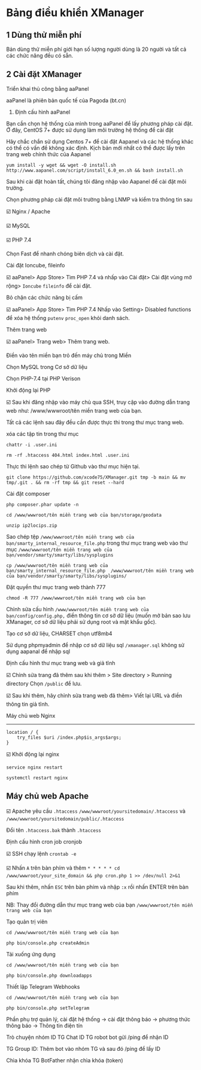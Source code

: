 # Bảng điều khiển XManager
## 1 Dùng thử miễn phí
Bản dùng thử miễn phí giới hạn số lượng người dùng là 20 người và tất cả các chức năng đều có sẵn.

## 2 Cài đặt XManager
Triển khai thủ công bằng aaPanel

aaPanel là phiên bản quốc tế của Pagoda (bt.cn)

1. Định cấu hình aaPanel
 
Bạn cần chọn hệ thống của mình trong aaPanel để lấy phương pháp cài đặt. Ở đây, CentOS 7+ được sử dụng làm môi trường hệ thống để cài đặt

Hãy chắc chắn sử dụng Centos 7+ để cài đặt Aapanel và các hệ thống khác có thể có vấn đề không xác định.
Kịch bản mới nhất có thể được lấy trên trang web chính thức của Aapanel

```
yum install -y wget && wget -O install.sh http://www.aapanel.com/script/install_6.0_en.sh && bash install.sh
```

Sau khi cài đặt hoàn tất, chúng tôi đăng nhập vào Aapanel để cài đặt môi trường.

Chọn phương pháp cài đặt môi trường bằng LNMP và kiểm tra thông tin sau

☑️ Nginx / Apache

☑️ MySQL

☑️ PHP 7.4

Chọn Fast để nhanh chóng biên dịch và cài đặt.

Cài đặt Ioncube, fileinfo

☑️ aaPanel> App Store> Tìm PHP 7.4 và nhấp vào Cài đặt> Cài đặt vùng mở rộng> `Ioncube` `fileinfo` để cài đặt.

Bỏ chặn các chức năng bị cấm

☑️ aaPanel> App Store> Tìm PHP 7.4 Nhấp vào Setting> Disabled functions để xóa hệ thống `putenv` `proc_open` khỏi danh sách.

Thêm trang web

☑️ aaPanel> Trang web> Thêm trang web.

Điền vào tên miền bạn trỏ đến máy chủ trong Miền

Chọn MySQL trong Cơ sở dữ liệu

Chọn PHP-7.4 tại PHP Verison

Khởi động lại PHP

☑️ Sau khi đăng nhập vào máy chủ qua SSH, truy cập vào đường dẫn trang web như: /www/wwwroot/tên miền trang web của bạn.

Tất cả các lệnh sau đây đều cần được thực thi trong thư mục trang web.

xóa các tập tin trong thư mục

``` 
chattr -i .user.ini
```
```
rm -rf .htaccess 404.html index.html .user.ini
```
Thực thi lệnh sao chép từ Github vào thư mục hiện tại.
```
git clone https://github.com/xcode75/XManager.git tmp -b main && mv tmp/.git . && rm -rf tmp && git reset --hard
```
Cài đặt composer
```
php composer.phar update -n
```
```
cd /www/wwwroot/tên miền trang web của bạn/storage/geodata
```
```
unzip ip2locips.zip
```
Sao chép tệp `/www/wwwroot/tên miền trang web của bạn/smarty_internal_resource_file.php` trong thư mục trang web vào thư mục `/www/wwwroot/tên miền trang web của bạn/vendor/smarty/smarty/libs/sysplugins`
```
cp /www/wwwroot/tên miền trang web của bạn/smarty_internal_resource_file.php  /www/wwwroot/tên miền trang web của bạn/vendor/smarty/smarty/libs/sysplugins/
```
Đặt quyền thư mục trang web thành 777
```
chmod -R 777 /www/wwwroot/tên miền trang web của bạn
```
Chỉnh sửa cấu hình `/www/wwwroot/tên miền trang web của bạn/config/config.php,` điền thông tin cơ sở dữ liệu (muốn mở bản sao lưu XManager, cơ sở dữ liệu phải sử dụng root và mật khẩu gốc).

Tạo cơ sở dữ liệu, CHARSET chọn utf8mb4

Sử dụng phpmyadmin để nhập cơ sở dữ liệu sql `/xmanager.sql` không sử dụng aapanal để nhập sql

Định cấu hình thư mục trang web và giả tĩnh

☑️ Chỉnh sửa trang đã thêm sau khi thêm > Site directory > Running directory Chọn `/public` để lưu.

☑️ Sau khi thêm, hãy chỉnh sửa trang web đã thêm> Viết lại URL và điền thông tin giả tĩnh.

Máy chủ web Nginx

-----------------------------------------------
```
location / {
    try_files $uri /index.php$is_args$args;
}
```
☑️ Khởi động lại nginx
```
service nginx restart
```
```
systemctl restart nginx
```
Máy chủ web Apache
-------------------------------------------------

☑️ Apache yêu cầu `.htaccess` `/www/wwwroot/yoursitedomain/.htaccess` và `/www/wwwroot/yoursitedomain/public/.htaccess`

Đổi tên `.htaccess.bak` thành `.htaccess`

Định cấu hình cron job cronjob

☑️ SSH chạy lệnh `crontab -e`

☑️ Nhấn `A` trên bàn phím và thêm  `* * * * * cd /www/wwwroot/your_site_domain && php cron.php 1 >> /dev/null 2>&1`

Sau khi thêm, nhấn `ESC` trên bàn phím và nhập `:x` rồi nhấn ENTER trên bàn phím

NB: Thay đổi đường dẫn thư mục trang web của bạn `/www/wwwroot/tên miền trang web của bạn`

Tạo quản trị viên
```
cd /www/wwwroot/tên miền trang web của bạn
```
```
php bin/console.php createAdmin
```
Tải xuống ứng dụng
```
cd /www/wwwroot/tên miền trang web của bạn
```
```
php bin/console.php downloadapps  
```
Thiết lập Telegram Webhooks
```
cd /www/wwwroot/tên miền trang web của bạn
```
```
php bin/console.php setTelegram
```
Phần phụ trợ quản lý, cài đặt hệ thống -> cài đặt thông báo -> phương thức thông báo -> Thông tin điện tín

Trò chuyện nhóm ID TG Chat ID TG robot bot gửi /ping để nhận ID

TG Group ID: Thêm bot vào nhóm TG và sau đó /ping để lấy ID

Chìa khóa TG BotFather nhận chìa khóa (token)
